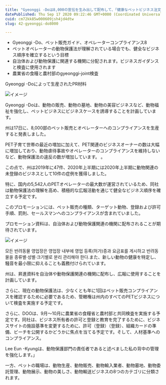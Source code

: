 ```yaml
---
title: "Gyeonggi -Doは8,000の宣伝を生み出して配布して、「健康なペットビジネス注文」を確立します"
datePublished: Thu Sep 17 2020 09:22:46 GMT+0000 (Coordinated Universal Time)
cuid: cm72kk85w000609jsh4jd4dtw
slug: 42-gyeonggi-do8000

---
```



- Gyeonggi -Do、ペット販売ガイド、オペレーターコンプライアンス8
- ペットオペレーターの動物保護法が理解されている場合でも、健全なビジネス順序を確立するという目標
- 自治体および動物保護に関連する機関に分配されます。ビジネスガイダンスと検査に使用されます
- 農業省の食糧と農村部のgyeonggi-joint検査

Gyeonggi -Doによって生産されたPR材料

![イメージ](https://cdn.hashnode.com/res/hashnode/image/upload/v1739404548965/a3ac23b1-3f74-4da9-9eeb-464c8c4f904a.jpeg)

Gyeonggi -Doは、動物の販売、動物の墓地、動物の美容ビジネスなど、動物福祉を強化し、ペットビジネスにビジネスケースを誘導することを計画しています。

州は17日に、8,000部のペット販売とオペレーターへのコンプライアンスを生産すると発表しました。

PET子育て世帯の最近の増加に加えて、PET関連のビジネスオーナーの数は大幅に増加しており、動物虐待事故やオペレーターのコンプライアンスを維持しないなど、動物保護法の違反の数が増加しています。 。

この点で、州は2019年に47件、2020年上半期には2020年上半期に動物関連の未登録のビジネスとして10件の症例を獲得しました。

特に、国内の5,542人のPETオペレーターの最大数が運営されているため、同社は動物保護法の理解を高め、積極的な広報活動を通じて健全なビジネス順序を確立する予定です。

このプロモーションには、ペット販売の種類、ターゲット動物、登録および許可手順、罰則、セールスマンへのコンプライアンスが含まれていました。

プロモーション資料は、自治体および動物保護関連の機関に配布されることが期待されています。

![イメージ](https://cdn.hashnode.com/res/hashnode/image/upload/v1739404552317/fcab18a6-6572-4c29-8e21-5d1d5470688c.jpeg)

모든 반려동물 영업장은 영업장 내부에 영업 등록(허가)증과 요금표를 게시하고 반려동물을 종류별·성별·크기별로 분리 관리해야 한다.また、新しい動物の健康を特定し、騒音を最小限に抑えることも義務付けられています。

州は、昇進資料を自治体や動物保護関連の機関に配布し、広報に使用することを計画しています。

さらに、現在の動物保護法は、少なくとも年に1回はペット販売コンプライアンスを確認するために必要であるため、管轄権は州内のすべてのPETビジネスについて検査を実施する予定です。

さらに、DOOは、9月〜10月に農業省の食糧省と農村部と共同検査を実施する予定です。同社は、ビジネス所有者の許可と登録と教育を完了するために、ビジネスサイトの施設基準を変更するために、許可（登録）（登録）、組織カードの準備、ビーチを公開するかどうかに焦点を当てる予定です。そして、人材基準へのコンプライアンス。

Lee Eun -Kyungは、動物保護部門の責任者であると述べました私の背中の管理を強化します。」

一方、ペットの職場は、動物生産、動物販売、動物輸入業者、動物墓地、動物委託管理、動物展示、動物の美しさ、動物輸送ビジネスの8つのカテゴリに分類されます。